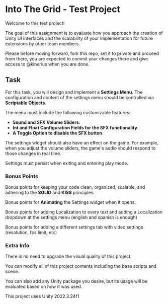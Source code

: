 # Into The Grid - Test Project

Welcome to this test project! 

The goal of this assignment is to evaluate how you approach the creation of Unity UI interfaces and the scalability of your implementation for future extensions by other team members.

Please before moving forward, fork this repo, set it to private and proceed from there, you are expected to commit your changes there and give access to @kinerius when you are done.

## Task

For this task, you will design and implement a **Settings Menu**. The configuration and content of the settings menu should be controlled via **Scriptable Objects**.

The menu must include the following customizable features:

- **Sound and SFX Volume Sliders**.
- **Int and Float Configuration Fields for the SFX functionality**.
- **A Toggle Option to disable the SFX button**.

The settings widget should also have an effect on the game. For example, when you adjust the volume sliders, the game's audio should respond to those changes in real time. 

Settings must persist when exiting and entering play mode. 

### Bonus Points

Bonus points for keeping your code clean, organized, scalable, and adhering to the **SOLID** and **KISS** principles.

Bonus points for **Animating** the Settings widget when it opens.

Bonus points for adding Localization to every text and adding a Localization dropdown at the settings menu (english and spanish is enough)

Bonus points for adding a different settings tab with video settings (resolution, fps limit, etc)

### Extra Info

There is no need to upgrade the visual quality of this project.

You can modify all of this project contents including the base scripts and scene.

You can also add any Unity package you desire, but its usage will be evaluated based on how it was used. 

This project uses Unity 2022.3.24f1